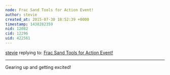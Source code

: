 ```yaml
---
node: Frac Sand Tools for Action Event! 
author: stevie
created_at: 2015-07-30 18:52:39 +0000
timestamp: 1438282359
nid: 12082
cid: 12296
uid: 422561
---
```




[stevie](../profile/stevie) replying to: [Frac Sand Tools for Action Event! ](../notes/stevie/07-20-2015/frac-sand-tools-for-action-event)

----
Gearing up and getting excited! 